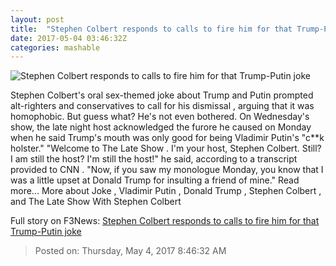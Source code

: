 ```yaml
---
layout: post
title:  "Stephen Colbert responds to calls to fire him for that Trump-Putin joke"
date: 2017-05-04 03:46:32Z
categories: mashable
---
```


![Stephen Colbert responds to calls to fire him for that Trump-Putin joke](http://i.amz.mshcdn.com/Qgx4SXG6EiywUi7_o7T2Vnu0sPY=/1200x630/2017%2F05%2F04%2Fc9%2Fcc1a6b3211604c7a93f28995f5a7d1f4.cf16b.jpg)

Stephen Colbert's oral sex-themed joke about Trump and Putin prompted alt-righters and conservatives to call for his dismissal , arguing that it was homophobic. But guess what? He's not even bothered. On Wednesday's show, the late night host acknowledged the furore he caused on Monday when he said Trump's mouth was only good for being Vladimir Putin's "c**k holster." "Welcome to The Late Show . I'm your host, Stephen Colbert. Still? I am still the host? I'm still the host!" he said, according to a transcript provided to CNN . "Now, if you saw my monologue Monday, you know that I was a little upset at Donald Trump for insulting a friend of mine." Read more... More about Joke , Vladimir Putin , Donald Trump , Stephen Colbert , and The Late Show With Stephen Colbert


Full story on F3News: [Stephen Colbert responds to calls to fire him for that Trump-Putin joke](http://www.f3nws.com/n/zMkQSG)

> Posted on: Thursday, May 4, 2017 8:46:32 AM
